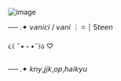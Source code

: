 ![image]((https://github.com/rottenweb/spider/blob/24523e04a8f4b8d5614051df801cf76f9228160a/2d183b876d4fea4043a6317140b116cd.jpg))



── .✦  𝘷𝘢𝘯𝘪𝘤𝘪 / 𝘷𝘢𝘯𝘪  ⋮ ⌗ ┆ 5𝘵𝘦𝘦𝘯 

૮꒰ ˶• ༝ •˶꒱ა ♡

── .✦ 𝘬𝘯𝘺,𝘫𝘫𝘬,𝘰𝘱,𝘩𝘢𝘪𝘬𝘺𝘶
